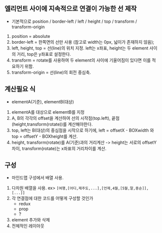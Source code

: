 ## 엘리먼트 사이에 지속적으로 연결이 가능한 선 제작

- 기본적으로 position / border-left / left / height / top / transform / transform-origin

1.  position = absolute
2.  border-left = 한쪽면의 선만 사용 (참고로 width는 0px, 넓이가 존재하지 않음);
3.  left, height, top = 선(line)의 위치 지정. left는 x좌표, height는 두 element 사이의 거리, top은 y좌표로 설정한다.
4.  transform = rotate를 사용하여 두 element의 사이에 기울어짐이 있다면 이를 적요하기 위함.
5.  transform-origin = 선(line)의 회전 중심축.

## 계산필요 식

- elementA(기준), elementB(대상)

1.  elementA를 대상으로 elementB를 지정
2.  A, B의 각각의 offset을 계산하여 선의 시작점(top.left), 끝점(height,transform(rotate))를 계산해야한다.
3.  top, left는 B(대상)의 중심점을 시작으로 하기에, left = offsetX - BOXwidth 와 top = offsetY - BOXheight를 계산.
4.  height, transform(rotate)를 A(기준)과의 거리계산 -> height는 서로의 offsetY 차이, transform(rotate)는 x좌표의 거리차이를 계산.

## 구성

- 마인드맵 구성에서 배열 사용.

1.  다차원 배열을 사용. ex> `[여행,[어디,제주도,...],[언제,4월,[5월,말,중순]],[...]]`
2.  각 연결점에 대한 코드를 어떻게 구성할 것인가
    - redux
    - prop
    - ?
3.  element 추가와 삭제
4.  전체적인 레이아웃
